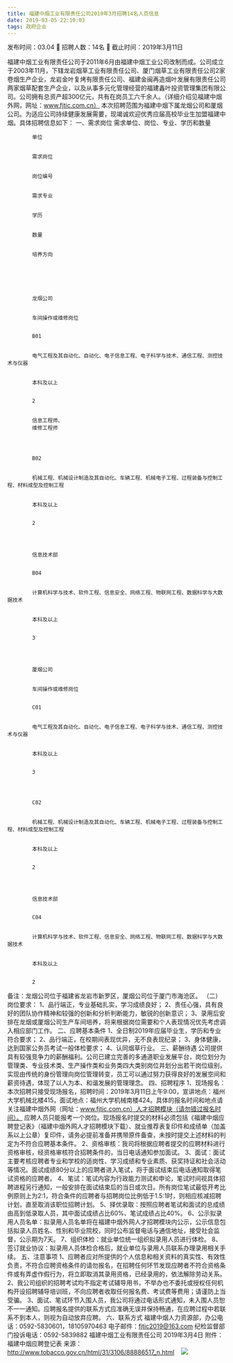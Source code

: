 ```yaml
---
title: 福建中烟工业有限责任公司2019年3月招聘14名人员信息
date: 2019-03-05 22:10:03
tags: 政府企业
---
```

发布时间：03.04   🌟   招聘人数：14名   🌈   截止时间：2019年3月11日
<!-- more -->

福建中烟工业有限责任公司于2011年6月由福建中烟工业公司改制而成。公司成立于2003年11月，下辖龙岩烟草工业有限责任公司、厦门烟草工业有限责任公司2家卷烟生产企业，龙岩金叶复烤有限责任公司、福建金闽再造烟叶发展有限责任公司两家烟草配套生产企业，以及从事多元化管理经营的福建鑫叶投资管理集团有限公司。公司拥有总资产超300亿元，共有在岗员工六千余人。（详细介绍见福建中烟外网，网址：www.fjtic.com.cn）
本次招聘范围为福建中烟下属龙烟公司和厦烟公司。为适应公司持续健康发展需要，现竭诚欢迎优秀应届高校毕业生加盟福建中烟。具体招聘信息如下：
一、需求岗位
需求单位、岗位、专业、学历和数量

    
        
            
            单位
            
            
            需求岗位
            
            
            岗位编号
            
            
            需求专业
            
            
            学历
            
            
            数量
            
            
            培养方向
            
        
    
    
        
            
            龙烟公司
            
            
            车间操作或维修岗位
            
            
            B01
            
            
            电气工程及其自动化、自动化、电子信息工程、电子科学与技术、通信工程、测控技术与仪器
            
            
            本科及以上
            
            
            2
            
            
            信息工程师、
            维修工程师
            
        
        
            
            B02
            
            
            机械工程、机械设计制造及其自动化、车辆工程、机械电子工程、过程装备与控制工程、材料成型及控制工程
            
            
            本科及以上
            
            
            2
            
        
        
            
            信息技术部
            
            
            B04
            
            
            计算机科学与技术、软件工程、信息安全、网络工程、物联网工程、数据科学与大数据技术
            
            
            本科及以上
            
            
            3
            
        
        
            
            厦烟公司
            
            
            车间操作或维修岗位
            
            
            C01
            
            
            电气工程及其自动化、自动化、电子信息工程、电子科学与技术、通信工程、测控技术与仪器
            
            
            本科及以上
            
            
            3
            
        
        
            
            C02
            
            
            机械工程、机械设计制造及其自动化、车辆工程、机械电子工程、过程装备与控制工程、材料成型及控制工程
            
            
            本科及以上
            
            
            2
            
        
        
            
            信息技术部
            
            
            C04
            
            
            计算机科学与技术、软件工程、信息安全、网络工程、物联网工程、数据科学与大数据技术
            
            
            本科及以上
            
            
            2
            
        
    

备注：龙烟公司位于福建省龙岩市新罗区，厦烟公司位于厦门市海沧区。
（二）岗位要求：
1、品行端正，专业基础扎实，学习成绩良好；
2、责任心强，具有良好的团队协作精神和较强的创新和分析判断能力，敏锐的创新意识；
3、录用后安排在龙烟或厦烟公司生产车间培养，将来根据岗位需要和个人表现情况优先考虑调入相应部门工作。
二、应聘基本条件
1、全日制2019年应届毕业生，学历和专业符合要求；
2、品行端正，在校期间表现优异，无不良表现纪录；
3、身体健康，达到国家公务员考试一般体检要求；
4、认同烟草行业。
三、薪酬待遇
公司提供具有较强竞争力的薪酬福利。公司已建立完善的多通道职业发展平台，岗位划分为管理类、专业技术类、生产操作类和业务类四大类别岗位并划分出若干岗位级别，实现由传统的身份管理向岗位管理转变，员工可以通过努力获得良好的发展空间和薪资待遇，体现了以人为本、和谐发展的管理理念。
四、招聘程序
1、现场报名：本次招聘只接受现场报名，招聘时间：2019年3月11日上午9:00，宣讲地点：福州大学机械北楼415，面试地点：福州大学机械南楼424。具体的报名时间和地点请关注福建中烟外网（网址：www.fjtic.com.cn）人才招聘模块（请勿错过报名时间）。
应聘人员只能报考一个岗位。现场报名时提交的材料必须包括《福建中烟应聘登记表》（福建中烟外网人才招聘模块下载）、就业推荐表复印件和成绩单（加盖系以上公章）复印件，请务必提前准备并携带原件备查，未按时提交上述材料的判定为不符合应聘基本条件。
2、资格审核：我司将根据应聘者提交的应聘材料进行资格审核，经资格审核符合招聘条件的，当日电话通知参加面试。
3、面试：面试主要考核应聘者专业和学校的适岗性、学习成绩和专业素质、获奖持证和社会活动等情况。面试成绩80分以上的应聘者进入笔试，将于面试结束后电话通知取得笔试资格的应聘者。
4、笔试：笔试内容为行政能力测试和申论，笔试时间视具体招聘进程另行通知，一般安排在面试结束后的当日或次日。所有岗位笔试最低开考比例原则上为2∶1，符合条件的应聘者与招聘岗位比例低于1.5:1时，则相应核减招聘计划，直至取消该职位招聘计划。
5、择优录取：按照应聘者笔试和面试的总成绩由高到低录取人员，其中面试成绩占比60%、笔试成绩占比40%。
6、公示拟录用人员名单：拟录用人员名单将在福建中烟外网人才招聘模块内公示，公示信息包括拟录人员姓名、性别和毕业院校，同时公布监督电话与通信地址，接受社会监督，公示期为7天。
7、组织体检：就业单位统一组织拟录用人员进行体检。
8、签订就业协议：拟录用人员体检合格后，就业单位与录用人员联系办理录用相关手续。
五、注意事项
1、应聘者应对所提供的个人信息和相关资料的真实性、有效性负责，不符合应聘资格条件的请勿报名，在招聘任何环节发现应聘者不符合资格条件或有弄虚作假行为，将立即取消其录用资格，已经录用的，依法解除劳动关系。
2、我公司组织的招聘考试均不指定考试辅导用书，不举办也不委托或授权任何机构开设招聘辅导培训班，不向应聘者收取任何报名费、考试费等费用；请谨防上当受骗。
3、面试、笔试环节入围人员，我公司将通过电话形式通知，未入围人员恕不一一通知。应聘报名提供的联系方式应准确无误并保持畅通，在应聘过程中若联系不到本人，则视为自动放弃应聘。
六、联系方式
福建中烟人力资源部，办公电话：0592-5830601，18105970463
电子邮件：fjtic2019@163.com
纪检监督部门投诉电话：0592-5839882
福建中烟工业有限责任公司
2019年3月4日
附件：福建中烟应聘登记表
来源：
http://www.tobacco.gov.cn/html/31/3106/88886517_n.html
 
 ![](https://cdn.weiweiblog.cn/20181015134814.png)